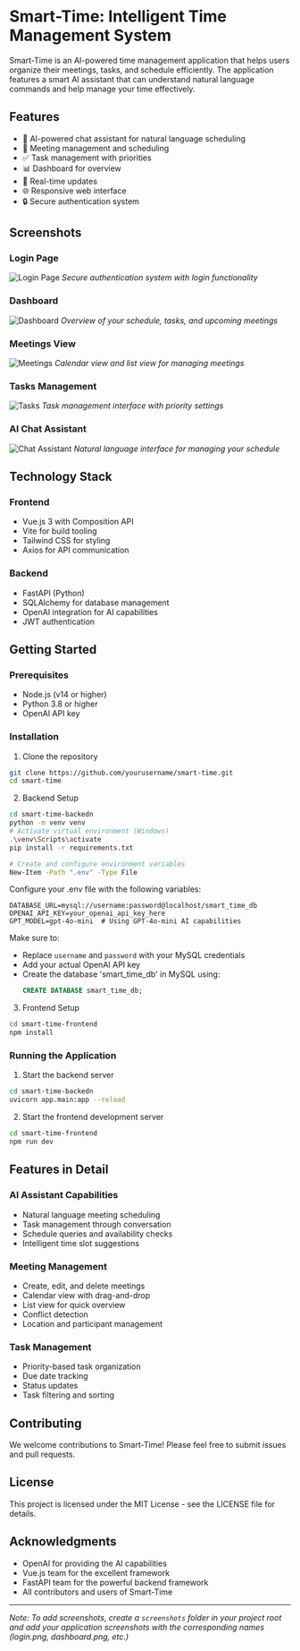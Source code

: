 # Smart-Time: Intelligent Time Management System

Smart-Time is an AI-powered time management application that helps users organize their meetings, tasks, and schedule efficiently. The application features a smart AI assistant that can understand natural language commands and help manage your time effectively.

## Features

- 🤖 AI-powered chat assistant for natural language scheduling
- 📅 Meeting management and scheduling
- ✅ Task management with priorities
- 📊 Dashboard for overview
- 🔄 Real-time updates
- 🌐 Responsive web interface
- 🔒 Secure authentication system

## Screenshots

### Login Page
![Login Page](screenshots/login.png)
*Secure authentication system with login functionality*

### Dashboard
![Dashboard](screenshots/dashboard.png)
*Overview of your schedule, tasks, and upcoming meetings*

### Meetings View
![Meetings](screenshots/meetings.png)
*Calendar view and list view for managing meetings*

### Tasks Management
![Tasks](screenshots/tasks.png)
*Task management interface with priority settings*

### AI Chat Assistant
![Chat Assistant](screenshots/chat.png)
*Natural language interface for managing your schedule*

## Technology Stack

### Frontend
- Vue.js 3 with Composition API
- Vite for build tooling
- Tailwind CSS for styling
- Axios for API communication

### Backend
- FastAPI (Python)
- SQLAlchemy for database management
- OpenAI integration for AI capabilities
- JWT authentication

## Getting Started

### Prerequisites
- Node.js (v14 or higher)
- Python 3.8 or higher
- OpenAI API key

### Installation

1. Clone the repository
```bash
git clone https://github.com/yourusername/smart-time.git
cd smart-time
```

2. Backend Setup
```bash
cd smart-time-backedn
python -m venv venv
# Activate virtual environment (Windows)
.\venv\Scripts\activate
pip install -r requirements.txt

# Create and configure environment variables
New-Item -Path ".env" -Type File
```

Configure your .env file with the following variables:
```env
DATABASE_URL=mysql://username:password@localhost/smart_time_db
OPENAI_API_KEY=your_openai_api_key_here
GPT_MODEL=gpt-4o-mini  # Using GPT-4o-mini AI capabilities
```

Make sure to:
- Replace `username` and `password` with your MySQL credentials
- Add your actual OpenAI API key
- Create the database 'smart_time_db' in MySQL using:
  ```sql
  CREATE DATABASE smart_time_db;
  ```

3. Frontend Setup
```bash
cd smart-time-frontend
npm install
```

### Running the Application

1. Start the backend server
```bash
cd smart-time-backedn
uvicorn app.main:app --reload
```

2. Start the frontend development server
```bash
cd smart-time-frontend
npm run dev
```

## Features in Detail

### AI Assistant Capabilities
- Natural language meeting scheduling
- Task management through conversation
- Schedule queries and availability checks
- Intelligent time slot suggestions

### Meeting Management
- Create, edit, and delete meetings
- Calendar view with drag-and-drop
- List view for quick overview
- Conflict detection
- Location and participant management

### Task Management
- Priority-based task organization
- Due date tracking
- Status updates
- Task filtering and sorting

## Contributing

We welcome contributions to Smart-Time! Please feel free to submit issues and pull requests.

## License

This project is licensed under the MIT License - see the LICENSE file for details.

## Acknowledgments

- OpenAI for providing the AI capabilities
- Vue.js team for the excellent framework
- FastAPI team for the powerful backend framework
- All contributors and users of Smart-Time

---
*Note: To add screenshots, create a `screenshots` folder in your project root and add your application screenshots with the corresponding names (login.png, dashboard.png, etc.)*
